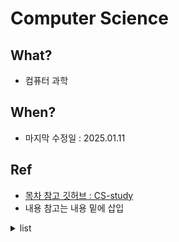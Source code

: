 # Computer Science

## What?

- 컴퓨터 과학

## When?

- 마지막 수정일 : 2025.01.11

## Ref

- [목차 참고 깃허브 : CS-study](https://github.com/Seogeurim/CS-study)
- 내용 참고는 내용 밑에 삽입

<details>
    <summary>list
    </summary>

## CS

- ComputerArchitecture
- [DataStructure](https://github.com/BangYunseo/TIL/tree/main/ComputerScience/DataStructure)
- [DataBase](https://github.com/BangYunseo/TIL/tree/main/ComputerScience/DataBase)
- [NetworkProtocol](https://github.com/BangYunseo/TIL/tree/main/ComputerScience/NetworkProtocol)
- [OperatingSystem](<(https://github.com/BangYunseo/TIL/tree/main/ComputerScience/OperatingSystem)>)
- SoftwareEngineering
- Algorithm
- DesignPattern

## Game CS

- Computer Grapcis
- Open GL

## Web CS

- Linux
- [FrameWork]()

</details>
